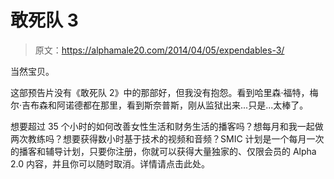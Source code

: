 # 敢死队 3

> 原文：<https://alphamale20.com/2014/04/05/expendables-3/>

当然宝贝。

这部预告片没有《敢死队 2》中的那部好，但我没有抱怨。看到哈里森·福特，梅尔·吉布森和阿诺德都在那里，看到斯奈普斯，刚从监狱出来...只是...太棒了。

想要超过 35 个小时的如何改善女性生活和财务生活的播客吗？想每月和我一起做两次教练吗？想要获得数小时基于技术的视频和音频？SMIC 计划是一个每月一次的播客和辅导计划，只要你注册，你就可以获得大量独家的、仅限会员的 Alpha 2.0 内容，并且你可以随时取消。详情请点击此处。